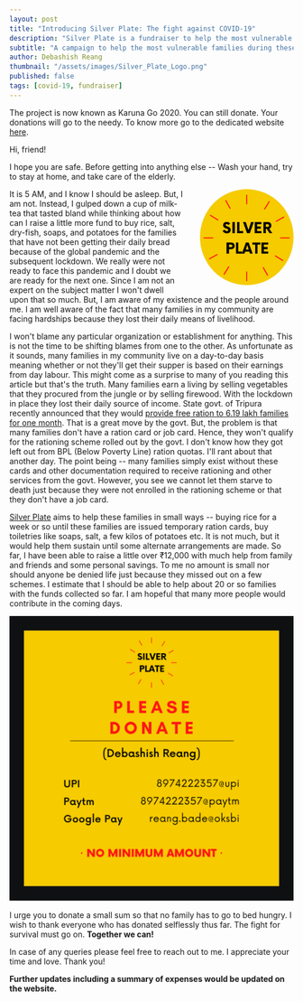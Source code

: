 ```yaml
---
layout: post
title: "Introducing Silver Plate: The fight against COVID-19"
description: "Silver Plate is a fundraiser to help the most vulnerable families with basic necessities like rice, salt, soaps, and others. It's the best thing I have done so far, with much help from friends and family."
subtitle: "A campaign to help the most vulnerable families during these trying times."
author: Debashish Reang
thumbnail: "/assets/images/Silver_Plate_Logo.png"
published: false
tags: [covid-19, fundraiser]
---
```

<p class="alert alert-danger">The project is now known as Karuna Go 2020. You can still donate. Your donations will go to the needy. To know more go to the dedicated website <a href="https://karunago.xyz" target="_blank">here</a>.</p>

Hi, friend!

I hope you are safe. Before getting into anything else -- Wash your hand, try to stay at home, and take care of the elderly.

<a href="https://instagram.com/silverplate_" target="_blank"><img src="/assets/images/Silver_Plate_Logo.png" style="float: right; max-width: 33%; margin: 0 0 1em 2em; border-radius: 50%"></a>
It is 5 AM, and I know I should be asleep. But, I am not. Instead, I gulped down a cup of milk-tea that tasted bland while thinking about how can I raise a little more fund to buy rice, salt, dry-fish, soaps, and potatoes for the families that have not been getting their daily bread because of the global pandemic and the subsequent lockdown. We really were not ready to face this pandemic and I doubt we are ready for the next one. Since I am not an expert on the subject matter I won't dwell upon that so much. But, I am aware of my existence and the people around me. I am well aware of the fact that many families in my community are facing hardships because they lost their daily means of livelihood.

I won't blame any particular organization or establishment for anything. This is not the time to be shifting blames from one to the other. As unfortunate as it sounds, many families in my community live on a day-to-day basis meaning whether or not they'll get their supper is based on their earnings from day labour. This might come as a surprise to many of you reading this article but that's the truth. Many families earn a living by selling vegetables that they procured from the jungle or by selling firewood. With the lockdown in place they lost their daily source of income. State govt. of Tripura recently announced that they would [provide free ration to 6.19 lakh families for one month](https://economictimes.indiatimes.com/news/politics-and-nation/tripura-to-provide-free-ration-to-6-19-lakh-poor-families-for-one-month/articleshow/74927726.cms). That is a great move by the govt. But, the problem is that many families don't have a ration card or job card. Hence, they won't qualify for the rationing scheme rolled out by the govt. I don't know how they got left out from BPL (Below Poverty Line) ration quotas. I'll rant about that another day. The point being -- many families simply exist without these cards and other documentation required to receive rationing and other services from the govt. However, you see we cannot let them starve to death just because they were not enrolled in the rationing scheme or that they don't have a job card.

[Silver Plate](https://instagram.com/silverplate_) aims to help these families in small ways -- buying rice for a week or so until these families are issued temporary ration cards, buy toiletries like soaps, salt, a few kilos of potatoes etc. It is not much, but it would help them sustain until some alternate arrangements are made. So far, I have been able to raise a little over ₹12,000 with much help from family and friends and some personal savings. To me no amount is small nor should anyone be denied life just because they missed out on a few schemes. I estimate that I should be able to help about 20 or so families with the funds collected so far. I am hopeful that many more people would contribute in the coming days.

<img src="/assets/images/donate.png">

I urge you to donate a small sum so that no family has to go to bed hungry. I wish to thank everyone who has donated selflessly thus far. The fight for survival must go on. **Together we can!**

In case of any queries please feel free to reach out to me. I appreciate your time and love. Thank you!

**Further updates including a summary of expenses would be updated on the website.**
